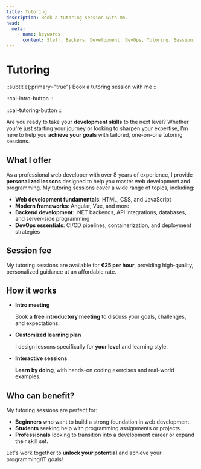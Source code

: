 ```yaml
---
title: Tutoring
description: Book a tutoring session with me.
head:
  meta:
    - name: keywords
      content: Steff, Beckers, Development, DevOps, Tutoring, Session, Tutor, Programming, Web development, Web, .NET, DevOps, Free, Intro meeting
---
```


# Tutoring

::subtitle{:primary="true"}
Book a tutoring session with me
::

<div class="flex flex-col sm:flex-row gap-4 mb-4">

::cal-intro-button
::

::cal-tutoring-button
::

</div>

Are you ready to take your **development skills** to the next level? Whether you're just starting your journey or looking to sharpen your expertise, I'm here to help you **achieve your goals** with tailored, one-on-one tutoring sessions.

## What I offer

As a professional web developer with over 8 years of experience, I provide **personalized lessons** designed to help you master web development and programming. My tutoring sessions cover a wide range of topics, including:

- **Web development fundamentals**: HTML, CSS, and JavaScript
- **Modern frameworks**: Angular, Vue, and more
- **Backend development**: .NET backends, API integrations, databases, and server-side programming
- **DevOps essentials**: CI/CD pipelines, containerization, and deployment strategies

## Session fee

My tutoring sessions are available for **€25 per hour**, providing high-quality, personalized guidance at an affordable rate.

## How it works

- **Intro meeting**
  
  Book a **free introductory meeting** to discuss your goals, challenges, and expectations.
- **Customized learning plan**
  
  I design lessons specifically for **your level** and learning style.
- **Interactive sessions**
  
  **Learn by doing**, with hands-on coding exercises and real-world examples.

## Who can benefit?

My tutoring sessions are perfect for:

- **Beginners** who want to build a strong foundation in web development.
- **Students** seeking help with programming assignments or projects.
- **Professionals** looking to transition into a development career or expand their skill set.

Let's work together to **unlock your potential** and achieve your programming/IT goals!

